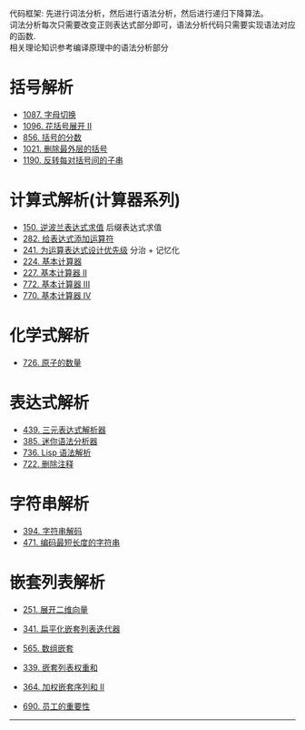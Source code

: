代码框架: 先进行词法分析，然后进行语法分析，然后进行递归下降算法。  
词法分析每次只需要改变正则表达式部分即可，语法分析代码只需要实现语法对应的函数.  
相关理论知识参考编译原理中的语法分析部分  

# 括号解析
- [1087. 字母切换](https://leetcode-cn.com/problems/brace-expansion/)
- [1096. 花括号展开 II](https://leetcode-cn.com/problems/brace-expansion-ii/)
- [856. 括号的分数](https://leetcode-cn.com/problems/score-of-parentheses/)
- [1021. 删除最外层的括号](https://leetcode-cn.com/problems/remove-outermost-parentheses/)
- [1190. 反转每对括号间的子串](https://leetcode-cn.com/problems/reverse-substrings-between-each-pair-of-parentheses/)

# 计算式解析(计算器系列)
- [150. 逆波兰表达式求值](https://leetcode-cn.com/problems/evaluate-reverse-polish-notation/) 后缀表达式求值
- [282. 给表达式添加运算符](https://leetcode-cn.com/problems/expression-add-operators/)
- [241. 为运算表达式设计优先级](https://leetcode-cn.com/problems/different-ways-to-add-parentheses/) 分治 + 记忆化
- [224. 基本计算器](https://leetcode-cn.com/problems/basic-calculator/)
- [227. 基本计算器 II](https://leetcode-cn.com/problems/basic-calculator-ii/)
- [772. 基本计算器 III](https://leetcode-cn.com/problems/basic-calculator-iii/)
- [770. 基本计算器 IV](https://leetcode-cn.com/problems/basic-calculator-iv/)

# 化学式解析
- [726. 原子的数量](https://leetcode-cn.com/problems/number-of-atoms/)

# 表达式解析
- [439. 三元表达式解析器](https://leetcode-cn.com/problems/ternary-expression-parser/)
- [385. 迷你语法分析器](https://leetcode-cn.com/problems/mini-parser/)
- [736. Lisp 语法解析](https://leetcode-cn.com/problems/parse-lisp-expression/)
- [722. 删除注释](https://leetcode-cn.com/problems/remove-comments/)

# 字符串解析
- [394. 字符串解码](https://leetcode-cn.com/problems/number-of-atoms/)
- [471. 编码最短长度的字符串](https://leetcode-cn.com/problems/encode-string-with-shortest-length/)

# 嵌套列表解析
- [251. 展开二维向量](https://leetcode-cn.com/problems/flatten-2d-vector/)
- [341. 扁平化嵌套列表迭代器](https://leetcode-cn.com/problems/flatten-nested-list-iterator/)

- [565. 数组嵌套](https://leetcode-cn.com/problems/array-nesting/)
- [339. 嵌套列表权重和](https://leetcode-cn.com/problems/nested-list-weight-sum/)
- [364. 加权嵌套序列和 II](https://leetcode-cn.com/problems/nested-list-weight-sum-ii/)
- [690. 员工的重要性](https://leetcode-cn.com/problems/employee-importance/)

---
